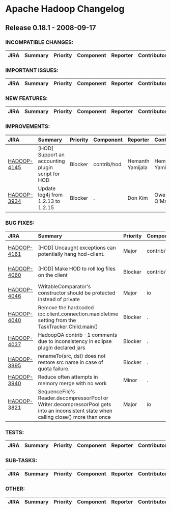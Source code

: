 
<!---
# Licensed to the Apache Software Foundation (ASF) under one
# or more contributor license agreements.  See the NOTICE file
# distributed with this work for additional information
# regarding copyright ownership.  The ASF licenses this file
# to you under the Apache License, Version 2.0 (the
# "License"); you may not use this file except in compliance
# with the License.  You may obtain a copy of the License at
#
#     http://www.apache.org/licenses/LICENSE-2.0
#
# Unless required by applicable law or agreed to in writing, software
# distributed under the License is distributed on an "AS IS" BASIS,
# WITHOUT WARRANTIES OR CONDITIONS OF ANY KIND, either express or implied.
# See the License for the specific language governing permissions and
# limitations under the License.
-->
# Apache Hadoop Changelog

## Release 0.18.1 - 2008-09-17

### INCOMPATIBLE CHANGES:

| JIRA | Summary | Priority | Component | Reporter | Contributor |
|:---- |:---- | :--- |:---- |:---- |:---- |


### IMPORTANT ISSUES:

| JIRA | Summary | Priority | Component | Reporter | Contributor |
|:---- |:---- | :--- |:---- |:---- |:---- |


### NEW FEATURES:

| JIRA | Summary | Priority | Component | Reporter | Contributor |
|:---- |:---- | :--- |:---- |:---- |:---- |


### IMPROVEMENTS:

| JIRA | Summary | Priority | Component | Reporter | Contributor |
|:---- |:---- | :--- |:---- |:---- |:---- |
| [HADOOP-4145](https://issues.apache.org/jira/browse/HADOOP-4145) | [HOD] Support an accounting plugin script for HOD |  Blocker | contrib/hod | Hemanth Yamijala | Hemanth Yamijala |
| [HADOOP-3934](https://issues.apache.org/jira/browse/HADOOP-3934) | Update log4j from 1.2.13 to 1.2.15 |  Blocker | . | Don Kim | Owen O'Malley |


### BUG FIXES:

| JIRA | Summary | Priority | Component | Reporter | Contributor |
|:---- |:---- | :--- |:---- |:---- |:---- |
| [HADOOP-4161](https://issues.apache.org/jira/browse/HADOOP-4161) | [HOD] Uncaught exceptions can potentially hang hod-client. |  Major | contrib/hod | Vinod Kumar Vavilapalli | Vinod Kumar Vavilapalli |
| [HADOOP-4060](https://issues.apache.org/jira/browse/HADOOP-4060) | [HOD] Make HOD to roll log files on the client |  Blocker | contrib/hod | Hemanth Yamijala | Vinod Kumar Vavilapalli |
| [HADOOP-4046](https://issues.apache.org/jira/browse/HADOOP-4046) | WritableComparator's constructor should be protected instead of private |  Major | io | Owen O'Malley | Chris Douglas |
| [HADOOP-4040](https://issues.apache.org/jira/browse/HADOOP-4040) | Remove the hardcoded ipc.client.connection.maxidletime setting from the TaskTracker.Child.main() |  Blocker | . | Devaraj Das | Devaraj Das |
| [HADOOP-4037](https://issues.apache.org/jira/browse/HADOOP-4037) | HadoopQA contrib -1 comments due to inconsistency in eclipse plugin declared jars |  Blocker | . | Nigel Daley | Nigel Daley |
| [HADOOP-3995](https://issues.apache.org/jira/browse/HADOOP-3995) | renameTo(src, dst) does not restore src name in case of quota failure. |  Blocker | . | Raghu Angadi | Raghu Angadi |
| [HADOOP-3940](https://issues.apache.org/jira/browse/HADOOP-3940) | Reduce often attempts in memory merge with no work |  Minor | . | Chris Douglas | Chris Douglas |
| [HADOOP-3821](https://issues.apache.org/jira/browse/HADOOP-3821) | SequenceFile's Reader.decompressorPool or Writer.decompressorPool gets into an inconsistent state when calling close() more than once |  Major | io | Peter Voss | Arun C Murthy |


### TESTS:

| JIRA | Summary | Priority | Component | Reporter | Contributor |
|:---- |:---- | :--- |:---- |:---- |:---- |


### SUB-TASKS:

| JIRA | Summary | Priority | Component | Reporter | Contributor |
|:---- |:---- | :--- |:---- |:---- |:---- |


### OTHER:

| JIRA | Summary | Priority | Component | Reporter | Contributor |
|:---- |:---- | :--- |:---- |:---- |:---- |


